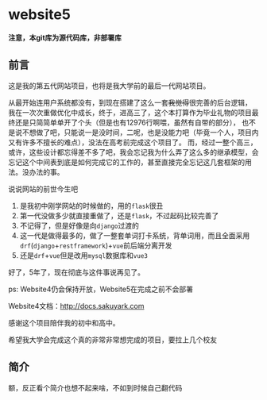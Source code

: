 # website5

**注意，本git库为源代码库，非部署库**

## 前言

这是我的第五代网站项目，也将是我大学前的最后一代网站项目。

从最开始连用户系统都没有，到现在搭建了这么一套~~我觉得~~很完善的后台逻辑，
我在一次次重做优化中成长，终于，进高三了，这个本打算作为毕业礼物的项目最终还是只简简单单开了个头（但是也有12976行啊喂，虽然有自带的部分），
也不是说不想做了吧，只能说一是没时间，二呢，也是没能力吧（毕竟一个人，项目内又有许多不擅长的难点），没法在高考前完成这个项目了。
而，经过一整个高三，或许，这些设计都忘得差不多了吧，我会忘记我为什么弄了这么多的继承模型，会忘记这个中间表到底是如何完成它的工作的，甚至直接完全忘记这几套框架的用法。没办法的事。

说说网站的前世今生吧

1. 是我初中刚学网站的时候做的，用的`flask`很丑
2. 第一代没做多少就直接重做了，还是`flask`，不过起码比较完善了
3. 不记得了，但是好像是向`django`过渡的
4. 这一代是做得最多的，做了一整套单词打卡系统，背单词用，而且全面采用`drf`(`django`+`restframework`)+`vue`前后端分离开发
5. 还是`drf`+`vue`但是改用`mysql`数据库和`vue3`

好了，5年了，现在彻底与这件事说再见了。

ps: Website4仍会保持开放，Website5在完成之前不会部署

Website4文档：http://docs.sakuyark.com

感谢这个项目陪伴我的初中和高中。

希望我大学会完成这个真的非常非常想完成的项目，要拉上几个校友

## 简介

额，反正看个简介也想不起来啥，不如到时候自己翻代码
